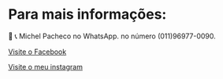 
# Para mais informações: 

📲 📞 Michel Pacheco no WhatsApp.
<a href="https://wa.me/message/L2W26WS2QTOHB1"></a> no número (011)96977-0090.

<a href="@Michelimovel"> Visite o Facebook</a> 



<a href="m.me/Michelimovel"></a>

<a href="https://www.instagram.com/michel_imoveis/">Visite o meu instagram</a>
